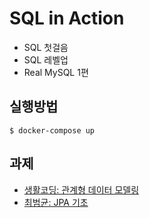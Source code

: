 # SQL in Action

- SQL 첫걸음
- SQL 레벨업
- Real MySQL 1편

## 실행방법

```
$ docker-compose up
```

## 과제

- [생활코딩: 관계형 데이터 모델링](https://opentutorials.org/course/3883)
- [최범균: JPA 기초](https://youtube.com/playlist?list=PLwouWTPuIjUi9Sih9mEci4Rqhz1VqiQXX&si=59wva1Vd_o-qnDS8)
